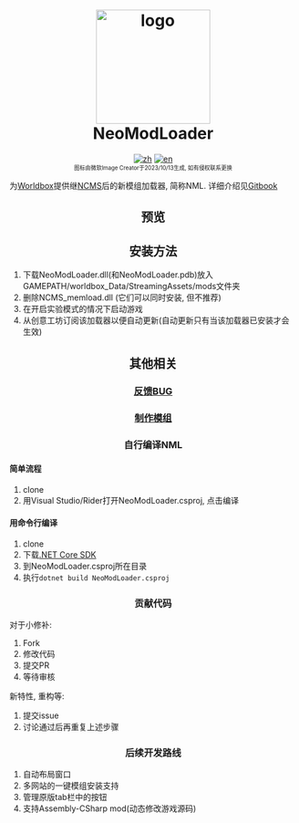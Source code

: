 ﻿<h1 align="center">
  <img src="https://raw.githubusercontent.com/WorldBoxOpenMods/ModLoader/master/resources/logo.png" alt="logo" width="200">
  <br/>
  NeoModLoader
</h1>

<p align="center">
  <a href="https://github.com/WorldBoxOpenMods/ModLoader/blob/master/README.md"><img alt="zh" src="https://img.shields.io/badge/切换语言-简体中文-red.svg"></a>
  <a href="https://github.com/WorldBoxOpenMods/ModLoader/blob/master/README.en.md"><img alt="en" src="https://img.shields.io/badge/Change Language-English-green.svg"></a>
<br/>
    <small><small>图标由微软Image Creator于2023/10/13生成, 如有侵权联系更换</small></small>
</p>

为[Worldbox](http://www.superworldbox.com/)提供继[NCMS](https://denq04.github.io/ncms/)后的新模组加载器, 简称NML.
详细介绍见[Gitbook](https://worldboxopenmods.gitbook.io/mod-tutorial-zh/)

<h2 align="center"> 预览 </h2>


<h2 align="center">
    安装方法
</h2>

1. 下载NeoModLoader.dll(和NeoModLoader.pdb)放入GAMEPATH/worldbox_Data/StreamingAssets/mods文件夹
2. 删除NCMS_memload.dll (它们可以同时安装, 但不推荐)
3. 在开启实验模式的情况下启动游戏
4. 从创意工坊订阅该加载器以便自动更新(自动更新只有当该加载器已安装才会生效)

<h2 align="center">其他相关</h2>
<h3 align="center">
<a href="https://github.com/WorldBoxOpenMods/ModLoader/issues/new?assignees=&labels=bug&projects=&template=bug-report-zh.yaml&title=%5BBug%5D%3A+">
反馈BUG</a>
</h3>
<h3 align="center">
<a href="https://worldboxopenmods.gitbook.io/mod-tutorial-zh/mo-zu-zhi-zuo-jiao-cheng/start">制作模组</a>
</h3>
<h3 align="center">
自行编译NML
</h3>

#### 简单流程

1. clone
2. 用Visual Studio/Rider打开NeoModLoader.csproj, 点击编译

#### 用命令行编译

1. clone
2. 下载[.NET Core SDK](https://dotnet.microsoft.com/download)
3. 到NeoModLoader.csproj所在目录
4. 执行`dotnet build NeoModLoader.csproj`

<h3 align="center">
    贡献代码
</h3>

对于小修补:

1. Fork
2. 修改代码
3. 提交PR
4. 等待审核

新特性, 重构等:

1. 提交issue
2. 讨论通过后再重复上述步骤

<h3 align="center">
    后续开发路线
</h3>

1. 自动布局窗口
2. 多网站的一键模组安装支持
3. 管理原版tab栏中的按钮
4. 支持Assembly-CSharp mod(动态修改游戏源码)